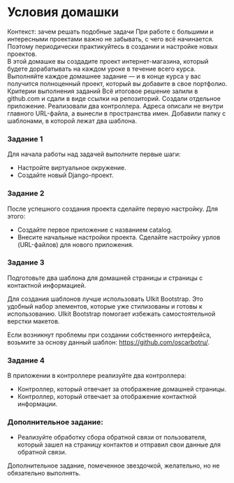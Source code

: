 # Условия домашки

Контекст: зачем решать подобные задачи При работе с большими и интересными проектами важно не забывать, с чего всё начинается. 
<br>Поэтому периодически практикуйтесь в создании и настройке новых проектов.
<br>В этой домашке вы создадите проект интернет-магазина, который будете дорабатывать на каждом уроке в течение всего курса. Выполняйте каждое домашнее задание — и в конце курса у вас получится полноценный проект, который вы добавите в свое портфолио.
<br>Критерии выполнения заданий Всё итоговое решение залили в github.com и сдали в виде ссылки на репозиторий. Создали отдельное приложение. Реализовали два контроллера. Адреса описали не внутри главного URL-файла, а вынесли в пространства имен. Добавили папку с шаблонами, в которой лежат два шаблона. 
### Задание 1 

Для начала работы над задачей выполните первые шаги:

* Настройте виртуальное окружение. 
* Создайте новый Django-проект. 
### Задание 2 
После успешного создания проекта сделайте первую настройку. Для этого:

* Создайте первое приложение с названием catalog. 
* Внесите начальные настройки проекта. Сделайте настройку урлов (URL-файлов) для нового приложения. 

### Задание 3 
Подготовьте два шаблона для домашней страницы и страницы с контактной информацией.

Для создания шаблонов лучше использовать UIkit Bootstrap. Это удобный набор элементов, которые уже стилизованы и готовы к использованию. UIkit Bootstrap помогает избежать самостоятельной верстки макетов.

Если возникнут проблемы при создании собственного интерфейса, возьмите за основу данный шаблон: https://github.com/oscarbotru/.

### Задание 4 
В приложении в контроллере реализуйте два контроллера:

* Контроллер, который отвечает за отображение домашней страницы. 
* Контроллер, который отвечает за отображение контактной информации.

### Дополнительное задание: 
* Реализуйте обработку сбора обратной связи от пользователя, который зашел на страницу контактов и отправил свои данные для обратной связи.

Дополнительное задание, помеченное звездочкой, желательно, но не обязательно выполнять.
